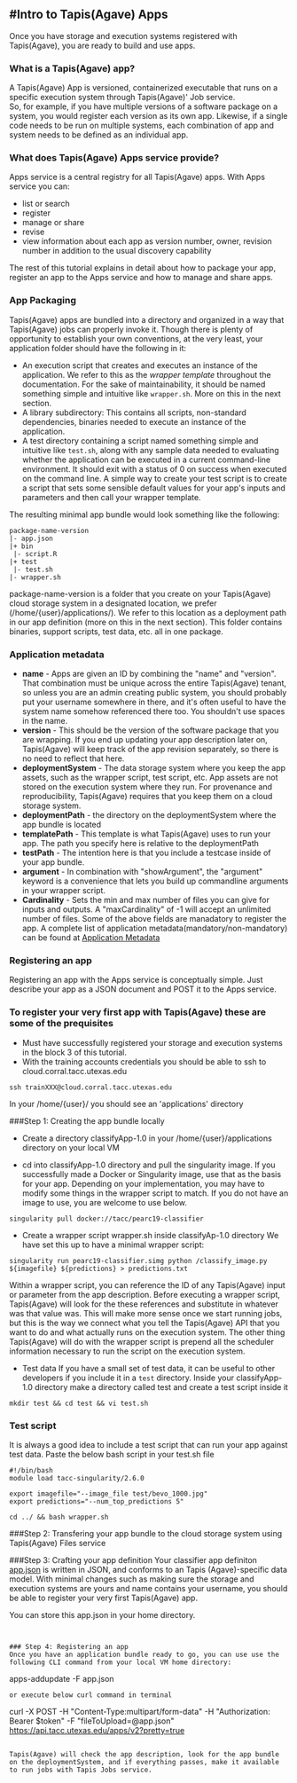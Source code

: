 #Intro to Tapis(Agave) Apps 
---
Once you have storage and execution systems registered with Tapis(Agave), you are ready to build and use apps. 

### What is a Tapis(Agave) app? 
A Tapis(Agave) App is versioned, containerized executable that runs on a specific execution system through Tapis(Agave)' Job service.  
So, for example, if you have multiple versions of a software package on a system, you would register each version as its own app. Likewise, if a single code needs to be run on multiple systems, each combination of app and system needs to be defined as an individual app.


### What does Tapis(Agave) Apps service provide?
Apps service is a central registry for all Tapis(Agave) apps. With Apps service you can:  
* list or search 
* register 
* manage or share 
* revise 
* view information about each app as version number, owner, revision number in addition to the usual discovery capability
 
The rest of this tutorial explains in detail about how to package your app, register an app to the Apps service and how to manage and share apps. 


### App Packaging 
Tapis(Agave) apps are bundled into a directory and organized in a way that Tapis(Agave) jobs can properly invoke it. Though there is plenty of opportunity to establish your own conventions, at the very least, your application folder should have the following in it:

* An execution script that creates and executes an instance of the application. We refer to this as the <em>wrapper template</em> throughout the documentation. For the sake of maintainability, it should be named something simple and intuitive like `wrapper.sh`. More on this in the next section.
* A library subdirectory: This contains all scripts, non-standard dependencies, binaries needed to execute an instance of the application.  
* A test directory containing a script named something simple and intuitive like `test.sh`, along with any sample data needed to evaluating whether the application can be executed in a current command-line environment. It should exit with a status of 0 on success when executed on the command line. A simple way to create your test script is to create a script that sets some sensible default values for your app's inputs and parameters and then call your wrapper template.

The resulting minimal app bundle would look something like the following:

```always
package-name-version
|- app.json
|+ bin
 |- script.R
|+ test
 |- test.sh
|- wrapper.sh
```

package-name-version is a folder that you create on your Tapis(Agave) cloud storage system in a designated location, we prefer (/home/{user}/applications/). We refer to this location as a deployment path in our app definition (more on this in the next section).  This folder contains binaries, support scripts, test data, etc. all in one package.


### Application metadata
* **name** - Apps are given an ID by combining the "name" and "version". That combination must be unique across the entire Tapis(Agave) tenant, so unless you are an admin creating public system, you should probably put your username somewhere in there, and it's often useful to have the system name somehow referenced there too. You shouldn't use spaces in the name.
* **version** - This should be the version of the software package that you are wrapping.  If you end up updating your app description later on, Tapis(Agave) will keep track of the app revision separately, so there is no need to reflect that here.
* **deploymentSystem** - The data storage system where you keep the app assets, such as the wrapper script, test script, etc.  App assets are not stored on the execution system where they run.  For provenance and reproducibility, Tapis(Agave) requires that you keep them on a cloud storage system.
* **deploymentPath** - the directory on the deploymentSystem where the app bundle is located
* **templatePath** - This template is what Tapis(Agave) uses to run your app.  The path you specify here is relative to the deploymentPath
* **testPath** - The intention here is that you include a testcase inside of your app bundle.
* **argument** - In combination with "showArgument", the "argument" keyword is a convenience that lets you build up commandline arguments in your wrapper script.
* **Cardinality** - Sets the min and max number of files you can give for inputs and outputs.  A "maxCardinality" of -1 will accept an unlimited number of files.
Some of the above fields are manadatory to register the app. A complete list of application metadata(mandatory/non-mandatory) can be found at [Application Metadata](https://tacc-cloud.readthedocs.io/projects/agave/en/latest/agave/guides/apps/app-wrapper-templates.html#application-metadata)


### Registering an app  
Registering an app with the Apps service is conceptually simple. Just describe your app as a JSON document and POST it to the Apps service. 



### To register your very first app with Tapis(Agave) these are some of the prequisites
* Must have successfully registered your storage and execution systems in the block 3 of this tutorial.
* With the training accounts credentials you should be able to ssh to cloud.corral.tacc.utexas.edu 
 ```
 ssh trainXXX@cloud.corral.tacc.utexas.edu 

 ``` 
 In your /home/{user}/ you should see an 'applications' directory

###Step 1: Creating the app bundle locally 
 * Create a directory classifyApp-1.0 in your /home/{user}/applications directory on your local VM 

 * cd into classifyApp-1.0 directory and pull the singularity image. 
 If you successfully made a Docker or Singularity image, use that as the basis for your app.  Depending on your implementation, you may have to modify some things in the wrapper script to match.  If you do not have an image to use, you are welcome to use below.

```
singularity pull docker://tacc/pearc19-classifier
```

* Create a wrapper script wrapper.sh inside classifyAp-1.0 directory
We have set this up to have a minimal wrapper script:
```
singularity run pearc19-classifier.simg python /classify_image.py ${imagefile} ${predictions} > predictions.txt
```
Within a wrapper script, you can reference the ID of any Tapis(Agave) input or parameter from the app description.  Before executing a wrapper script, Tapis(Agave) will look for the these references and substitute in whatever was that value was.  This will make more sense once we start running jobs, but this is the way we connect what you tell the Tapis(Agave) API that you want to do and what actually runs on the execution system.  The other thing Tapis(Agave) will do with the wrapper script is prepend all the scheduler information necessary to run the script on the execution system.

* Test data
If you have a small set of test data, it can be useful to other developers if you include it in a `test` directory. Inside your classifyApp-1.0 directory make a directory called test and create a test script inside it

```
mkdir test && cd test && vi test.sh
```

### Test script

It is always a good idea to include a test script that can run your app against test data.  Paste the below bash script in your test.sh file

```
#!/bin/bash
module load tacc-singularity/2.6.0

export imagefile="--image_file test/bevo_1000.jpg"
export predictions="--num_top_predictions 5"

cd ../ && bash wrapper.sh
```

###Step 2: Transfering your app bundle to the cloud storage system using Tapis(Agave) Files service





###Step 3: Crafting your app definition 
Your classifier app definiton [app.json](https://github.com/tapis-project/hpc-in-the-cloud/blob/master/block4/templates/app.json) is written in JSON, and conforms to an Tapis (Agave)-specific data model. With minimal changes such as making sure the storage and execution systems are yours and name contains your username, you should be able to register your very first Tapis(Agave) app.

You can store this app.json in your home directory. 

```


### Step 4: Registering an app
Once you have an application bundle ready to go, you can use use the following CLI command from your local VM home directory:
```
apps-addupdate -F app.json
```
or execute below curl command in terminal
```
curl -X POST -H "Content-Type:multipart/form-data" -H "Authorization: Bearer $token" -F "fileToUpload=@app.json" https://api.tacc.utexas.edu/apps/v2?pretty=true
```

Tapis(Agave) will check the app description, look for the app bundle on the deploymentSystem, and if everything passes, make it available to run jobs with Tapis Jobs service.


